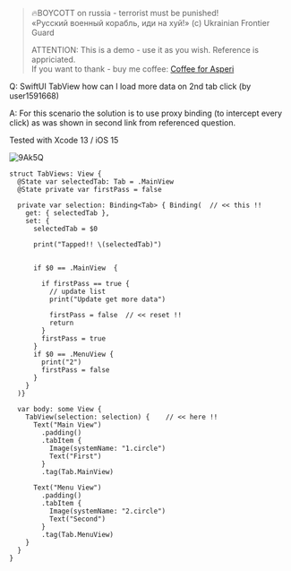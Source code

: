 >
> 🔥BOYCOTT on russia - terrorist must be punished!<br>
> «Русский военный корабль, иди на хуй!» (c) Ukrainian Frontier Guard
> 
> ATTENTION: This is a demo - use it as you wish. Reference is appriciated.<br>
> If you want to thank - buy me coffee: [Coffee for Asperi](https://secure.wayforpay.com/donate/asperi)
>

Q: SwiftUI TabView how can I load more data on 2nd tab click (by user1591668)

A: For this scenario the solution is to use proxy binding (to intercept every click) as was 
shown in second link from referenced question.

Tested with Xcode 13 / iOS 15

![9Ak5Q](https://user-images.githubusercontent.com/62171579/190660633-9e24979c-bf6e-4576-9714-11129aeafa16.gif)

```
struct TabViews: View {
  @State var selectedTab: Tab = .MainView
  @State private var firstPass = false

  private var selection: Binding<Tab> { Binding(  // << this !!
    get: { selectedTab },
    set: {
      selectedTab = $0

      print("Tapped!! \(selectedTab)")


      if $0 == .MainView  {

        if firstPass == true {
          // update list
          print("Update get more data")

          firstPass = false  // << reset !!
          return
        }
        firstPass = true
      }
      if $0 == .MenuView {
        print("2")
        firstPass = false
      }
    }
  )}

  var body: some View {
    TabView(selection: selection) {    // << here !!
      Text("Main View")
        .padding()
        .tabItem {
          Image(systemName: "1.circle")
          Text("First")
        }
        .tag(Tab.MainView)

      Text("Menu View")
        .padding()
        .tabItem {
          Image(systemName: "2.circle")
          Text("Second")
        }
        .tag(Tab.MenuView)
    }
  }
}
```
